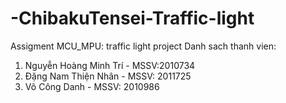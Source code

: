 # -ChibakuTensei-Traffic-light
Assigment MCU_MPU: traffic light project
Danh sach thanh vien:
1. Nguyễn Hoàng Minh Trí - MSSV:2010734
2. Đặng Nam Thiện Nhân   - MSSV: 2011725
3. Võ Công Danh                - MSSV: 2010986
